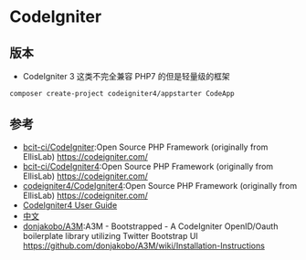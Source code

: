 # CodeIgniter

## 版本

* CodeIgniter 3 这类不完全兼容 PHP7 的但是轻量级的框架

```sh
composer create-project codeigniter4/appstarter CodeApp
```

## 参考

* [bcit-ci/CodeIgniter](https://github.com/bcit-ci/CodeIgniter):Open Source PHP Framework (originally from EllisLab) <https://codeigniter.com/>
* [bcit-ci/CodeIgniter4](https://github.com/bcit-ci/CodeIgniter4):Open Source PHP Framework (originally from EllisLab) <https://codeigniter.com/>
* [codeigniter4/CodeIgniter4](https://github.com/codeigniter4/CodeIgniter4):Open Source PHP Framework (originally from EllisLab) <https://codeigniter.com/>
* [CodeIgniter4 User Guide](https://bcit-ci.github.io/CodeIgniter4/)
* [中文](http://codeigniter.org.cn/user_guide/general/welcome.html)
* [donjakobo/A3M](https://github.com/donjakobo/A3M):A3M - Bootstrapped - A CodeIgniter OpenID/Oauth boilerplate library utilizing Twitter Bootstrap UI <https://github.com/donjakobo/A3M/wiki/Installation-Instructions>
